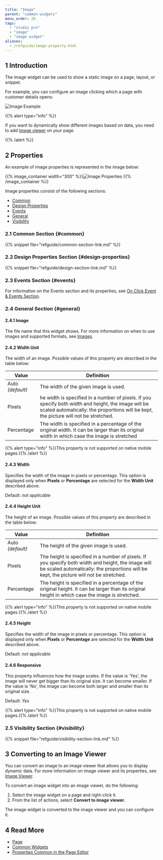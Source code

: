```yaml
---
title: "Image"
parent: "common-widgets"
menu_order: 20
tags:
  - "studio pro"
  - "image"
  - "image widget"
aliases:
  - /refguide/image-property.html
---
```


## 1 Introduction

The image widget can be used to show a static image on a page, layout, or snippet.

For example, you can configure an image clicking which a page with customer details opens:

![Image Example](attachments/common-widgets/image-example.png)

{{% alert type="info" %}}

If you want to dynamically show different images based on data, you need to add [image viewer](image-viewer) on your page.

{{% /alert %}}

## 2 Properties

An example of image properties is represented in the image below:

{{% image_container width="300" %}}![Image Properties](attachments/common-widgets/image-properties.png)
{{% /image_container %}}

Image properties consist of the following sections:

* [Common](#common)
* [Design Properties](#design-properties)
* [Events](events)
* [General](#general)
* [Visibility](#visibility)

### 2.1 Common Section {#common}

{{% snippet file="refguide/common-section-link.md" %}}

### 2.2 Design Properties Section {#design-properties}

{{% snippet file="refguide/design-section-link.md" %}}

### 2.3 Events Section {#events}

For information on the Events section and its properties, see [On Click Event & Events Section](on-click-event).

### 2.4 General Section {#general}

#### 2.4.1 Image

The file name that this widget shows. For more information on when to use images and supported formats, see [Images](images).

#### 2.4.2 Width Unit

The width of an image. Possible values of this property are described in the table below:

| Value             | Definition                                                                                                                                                                                  |
| ----------------- | ------------------------------------------------------------------------------------------------------------------------------------------------------------------------------------------- |
| Auto  *(default)* | The width of the given image is used.                                                                                                                                                       |
| Pixels            | he width is specified in a number of pixels. If you specify both width and height, the image will be scaled automatically: the proportions will be kept, the picture will not be stretched. |
| Percentage        | The width is specified in a percentage of the original width. It can be larger than its original width in which case the image is stretched                                                 |

{{% alert type="info" %}}This property is not supported on native mobile pages.{{% /alert %}}

#### 2.4.3 Width

Specifies the width of the image in pixels or percentage. This option is displayed only when **Pixels** or **Percentage** are selected for the **Width Unit** described above.

Default: *not applicable*

#### 2.4.4 Height Unit

The height of an image. Possible values of this property are described in the table below:

| Value             | Definition                                                                                                                                                                                    |
| ----------------- | --------------------------------------------------------------------------------------------------------------------------------------------------------------------------------------------- |
| Auto  *(default)* | The height of the given image is used.                                                                                                                                                        |
| Pixels            | The height is specified in a number of pixels. If you specify both width and height, the image will be scaled automatically: the proportions will be kept, the picture will not be stretched. |
| Percentage        | The height is specified in a percentage of the original height. It can be larger than its original height in which case the image is stretched.                                               |

{{% alert type="info" %}}This property is not supported on native mobile pages.{{% /alert %}}

#### 2.4.5 Height

Specifies the width of the image in pixels or percentage. This option is displayed only when **Pixels** or **Percentage** are selected for the **Width Unit** described above.

Default: *not applicable*

#### 2.4.6 Responsive

This property influences how the image scales. If the value is 'Yes', the image will never get bigger than its original size. It can become smaller. If the value is 'No', the image can become both larger and smaller than its original size.

Default: *Yes*

{{% alert type="info" %}}This property is not supported on native mobile pages.{{% /alert %}}

### 2.5 Visibility Section {#visibility}

{{% snippet file="refguide/visibility-section-link.md" %}}

## 3 Converting to an Image Viewer

You can convert an image to an image viewer that allows you to display dynamic data. For more information on image viewer and its properties, see [Image Viewer](image-viewer).

To convert an image widget into an image viewer, do the following:

1. Select the image widget on a page and right-click it.
2. From the list of actions, select **Convert to image viewer**.

The image widget is converted to the image viewer and you can configure it.

## 4 Read More

* [Page](page)
* [Common Widgets](common-widgets)
* [Properties Common in the Page Editor](common-widget-properties)


